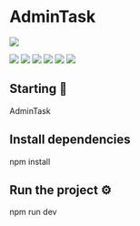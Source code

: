  # AdminTask


![](https://www.tollelege.es/wp-content/uploads/2021/12/Cree-un-proyecto-de-backend-con-NodeJS-ExpressJS-MongoDB.jpg)

![](https://img.shields.io/github/stars/pandao/editor.md.svg) ![](https://img.shields.io/github/forks/pandao/editor.md.svg) ![](https://img.shields.io/github/tag/pandao/editor.md.svg) ![](https://img.shields.io/github/release/pandao/editor.md.svg) ![](https://img.shields.io/github/issues/pandao/editor.md.svg) ![](https://img.shields.io/bower/v/editor.md.svg)


## Starting 🚀
AdminTask

## Install dependencies
npm install

## Run the project ⚙️
npm run dev 
